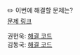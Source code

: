 ✏️ 이번에 해결할 문제는? <br>
[문제 링크](https://www.acmicpc.net/problem/1719)

권현욱: [해결 코드]() <br>
김동국: [해결 코드]() <br>
